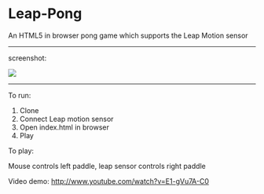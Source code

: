 Leap-Pong
==============

An HTML5 in browser pong game which supports the Leap Motion sensor


---------------------------------------

screenshot:

![](http://i.imgur.com/hHONLVI.png)

---------------------------------------


To run:

1. Clone
2. Connect Leap motion sensor
3. Open index.html in browser
4. Play

To play:

Mouse controls left paddle, leap sensor controls right paddle 


Video demo:
http://www.youtube.com/watch?v=E1-gVu7A-C0
